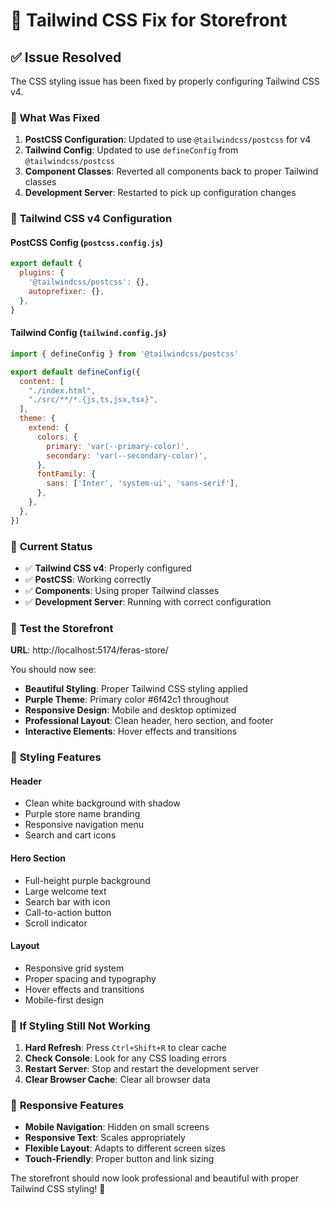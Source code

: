 # 🎨 Tailwind CSS Fix for Storefront

## ✅ **Issue Resolved**

The CSS styling issue has been fixed by properly configuring Tailwind CSS v4.

### 🔧 **What Was Fixed**

1. **PostCSS Configuration**: Updated to use `@tailwindcss/postcss` for v4
2. **Tailwind Config**: Updated to use `defineConfig` from `@tailwindcss/postcss`
3. **Component Classes**: Reverted all components back to proper Tailwind classes
4. **Development Server**: Restarted to pick up configuration changes

### 🎨 **Tailwind CSS v4 Configuration**

#### PostCSS Config (`postcss.config.js`)
```javascript
export default {
  plugins: {
    '@tailwindcss/postcss': {},
    autoprefixer: {},
  },
}
```

#### Tailwind Config (`tailwind.config.js`)
```javascript
import { defineConfig } from '@tailwindcss/postcss'

export default defineConfig({
  content: [
    "./index.html",
    "./src/**/*.{js,ts,jsx,tsx}",
  ],
  theme: {
    extend: {
      colors: {
        primary: 'var(--primary-color)',
        secondary: 'var(--secondary-color)',
      },
      fontFamily: {
        sans: ['Inter', 'system-ui', 'sans-serif'],
      },
    },
  },
})
```

### 🚀 **Current Status**

- ✅ **Tailwind CSS v4**: Properly configured
- ✅ **PostCSS**: Working correctly
- ✅ **Components**: Using proper Tailwind classes
- ✅ **Development Server**: Running with correct configuration

### 🧪 **Test the Storefront**

**URL**: http://localhost:5174/feras-store/

You should now see:
- **Beautiful Styling**: Proper Tailwind CSS styling applied
- **Purple Theme**: Primary color #6f42c1 throughout
- **Responsive Design**: Mobile and desktop optimized
- **Professional Layout**: Clean header, hero section, and footer
- **Interactive Elements**: Hover effects and transitions

### 🎨 **Styling Features**

#### Header
- Clean white background with shadow
- Purple store name branding
- Responsive navigation menu
- Search and cart icons

#### Hero Section
- Full-height purple background
- Large welcome text
- Search bar with icon
- Call-to-action button
- Scroll indicator

#### Layout
- Responsive grid system
- Proper spacing and typography
- Hover effects and transitions
- Mobile-first design

### 🔄 **If Styling Still Not Working**

1. **Hard Refresh**: Press `Ctrl+Shift+R` to clear cache
2. **Check Console**: Look for any CSS loading errors
3. **Restart Server**: Stop and restart the development server
4. **Clear Browser Cache**: Clear all browser data

### 📱 **Responsive Features**

- **Mobile Navigation**: Hidden on small screens
- **Responsive Text**: Scales appropriately
- **Flexible Layout**: Adapts to different screen sizes
- **Touch-Friendly**: Proper button and link sizing

The storefront should now look professional and beautiful with proper Tailwind CSS styling! 🎉

